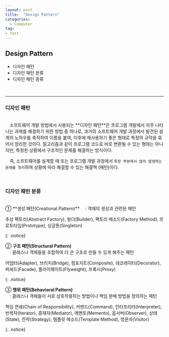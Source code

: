 ```yaml
---
layout: post
title:  "Design Pattern"
categories:
  - Computer
tag:
- test 
---
```


## Design Pattern 

* 디자인 패턴 
* 디자인 패턴 분류 
* 디자인 패턴 종류  
<br>

<hr>

### 디자인 패턴
<br>
　소프트웨어 개발 방법에서 사용되는 **디자인 패턴**은 프로그램 개발에서 자주 나타나는 과제를 해결하기 위한 방법 중 하나로, 과거의 소프트웨어 개발 과정에서 발견된 설계의 노하우를 축적하여 이름을 붙여, 이후에 재사용하기 좋은 형태로 특정의 규약을 묶어서 정리한 것이다. 알고리즘과 같이 프로그램 코드로 바로 변환될 수 있는 형태는 아니지만, 특정한 상황에서 구조적인 문제를 해결하는 방식이다.

　즉, 소프트웨어를 설계할 때 또는 프로그램 개발 과정에서 `특정 부분에서 많이 발생하는 문제를 정리`하여 상황에 따라 해결할 수 있는 해결책 (패턴)이다.

<br>

### 디자인 패턴 분류
<br>
① **생성 패턴(Creational Pattern)**  
　: 객체의 생성과 관련된 패턴
<p>
추상 팩토리(Abstract Factory), 빌더(Builder), 팩토리 메소드(Factory Method), 프로토타입(Prototype), 싱글톤(Singleton)
</p>
{: .notice}

② **구조 패턴(Structural Pattern)**  
　: 클래스나 객체들을 조합하여 더 큰 구조로 만들 수 있게 해주는 패턴
<p>
어댑터(Adapter), 브리지(Bridge), 컴포지트(Composite), 데코레이터(Decorator), 퍼싸드(Facade), 플라이웨이트(Flyweight), 프록시(Proxy)
</p>
{: .notice}

③ **행위 패턴(Behavioral Pattern)**  
　: 클래스나 객체들이 서로 상호작용하는 방법이나 책임 분배 방법을 정의하는 패턴
<p>
책임 연쇄(Chain of Responsibility), 커맨드(Command), 인터프리터(Interpreter), 반복자(Iterator), 중재자(Mediator), 메멘토(Memento), 옵서버(Observer), 상태(State), 전략(Strategy), 템플릿 메소드(Template Method), 방문자(Visitor)
</p>
{: .notice}